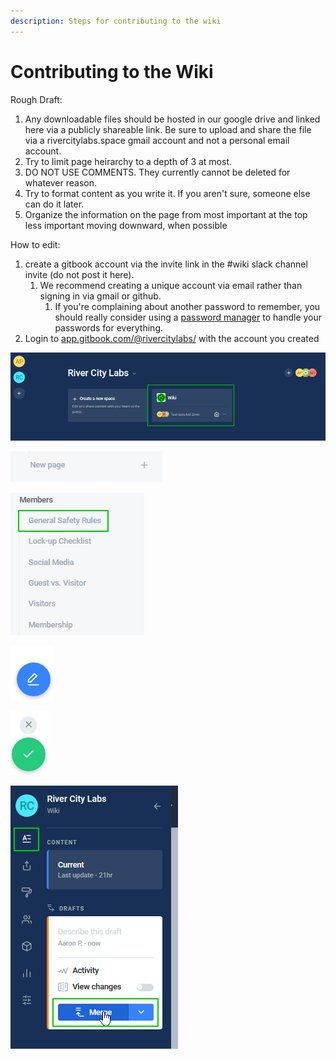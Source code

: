 ```yaml
---
description: Steps for contributing to the wiki
---
```


# Contributing to the Wiki

Rough Draft:

1. Any downloadable files should be hosted in our google drive and linked here via a publicly shareable link. Be sure to upload and share the file via a rivercitylabs.space gmail account and not a personal email account.
2. Try to limit page heirarchy to a depth of 3 at most. 
3. DO NOT USE COMMENTS. They currently cannot be deleted for whatever reason.
4. Try to format content as you write it. If you aren't sure, someone else can do it later.
5. Organize the information on the page from most important at the top less important moving downward, when possible



How to edit:

1. create a gitbook account via the invite link in the \#wiki slack channel invite \(do not post it here\).
   1. We recommend creating a unique account via email rather than signing in via gmail or github. 
      1. If you're complaining about another password to remember, you should really consider using a [password manager](https://www.lastpass.com) to handle your passwords for everything.
2. Login to [app.gitbook.com/@rivercitylabs/](https://app.gitbook.com/@rivercitylabs/) with the account you created

![Select the Wiki Space](../.gitbook/assets/image%20%2831%29.png)



![either click new page to create a new page,](../.gitbook/assets/image%20%2813%29.png)

![or click the page you want to edit](../.gitbook/assets/image%20%2827%29.png)



![Click the edit button](../.gitbook/assets/image%20%2838%29.png)

![Click the checkmark to save your changes and add them to the commit. X will cancel your changes.](../.gitbook/assets/image%20%2811%29.png)

![Click the &apos;A&apos; content button then the &quot;Merge&quot; button to finalize your changes. You can save multiple changes before clicking the Merge button to batch them together.](../.gitbook/assets/image%20%2837%29.png)

